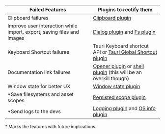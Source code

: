 | Failed Features   | Plugins to rectify them |
|-----------------|--------------------------|
| Clipboard failures | [Clipboard plugin](https://v2.tauri.app/plugin/clipboard/) |
|Improve user interaction while import, export, saving files and images | [Dialog plugin](https://v2.tauri.app/plugin/dialog/) and [Fs plugin](https://v2.tauri.app/plugin/file-system/) |
|Keyboard Shortcut failures | Tauri Keyboard shortcut API or [Tauri Global Shortcut plugin](https://v2.tauri.app/plugin/global-shortcut/)
|Documentation link failures | [Opener plugin](https://v2.tauri.app/plugin/persisted-scope/) or [shell plugin](https://v2.tauri.app/plugin/shell/) (this will be an overkill though)
|Window state for better UX | [Window state plugin](https://v2.tauri.app/plugin/window-state/) 
|*Save filesystems and asset scopes | [Persisted scope plugin](https://v2.tauri.app/plugin/persisted-scope/)
|*Send logs to the devs | [Logging plugin](https://v2.tauri.app/plugin/logging/) and  [OS info plugin](https://v2.tauri.app/plugin/os-info/)

\* Marks the features with future implications
